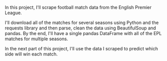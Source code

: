 In this project, I'll  scrape football match data from the English Premier League.  

I'll download all of the matches for several seasons using Python and the requests library and then parse, clean the data using BeautifulSoup and pandas.  By the end, I'll have a single pandas DataFrame with all of the  EPL matches for multiple seasons.

In the next part of this project, I'll use the data I scraped to predict which side will win each match.
